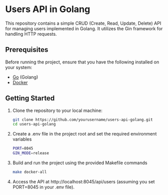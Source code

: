 # Users API in Golang

This repository contains a simple CRUD (Create, Read, Update, Delete) API for managing users implemented in Golang. It utilizes the Gin framework for handling HTTP requests.

## Prerequisites

Before running the project, ensure that you have the following installed on your system:

- [Go](https://golang.org/dl/) (Golang)
- [Docker](https://www.docker.com/get-started)

## Getting Started

1. Clone the repository to your local machine:

   ```bash
   git clone https://github.com/yourusername/users-api-golang.git
   cd users-api-golang

2. Create a .env file in the project root and set the required environment variables
    ```bash
   PORT=8045
   GIN_MODE=release

3. Build and run the project using the provided Makefile commands
    ```bash
   make docker-all

4. Access the API at http://localhost:8045/api/users (assuming you set PORT=8045 in your .env file).